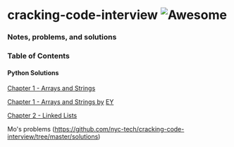 # cracking-code-interview ![Awesome](https://awesome.re/badge.svg)
### Notes, problems, and solutions

### Table of Contents

#### Python Solutions

[Chapter 1 - Arrays and Strings](https://github.com/nyc-tech/cracking-code-interview/tree/master/PythonSolutions/ChapterOne_Arrays_and_Strings)

[Chapter 1 - Arrays and Strings by](https://github.com/nyc-tech/cracking-code-interview/tree/master/Chapter1) [EY](https://github.com/edwinyung)

[Chapter 2 - Linked Lists](https://github.com/nyc-tech/cracking-code-interview/tree/master/PythonSolutions/ChapterTwo_LinkedLists)

Mo's problems (https://github.com/nyc-tech/cracking-code-interview/tree/master/solutions)



